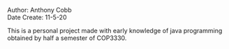 Author: Anthony Cobb  
Date Create: 11-5-20  

This is a personal project made with early knowledge of java programming obtained by half a semester of COP3330.
